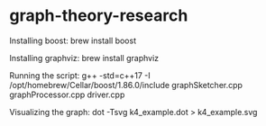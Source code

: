 # graph-theory-research

Installing boost: 
brew install boost

Installing graphviz: 
brew install graphviz

Running the script: 
g++ -std=c++17 -I /opt/homebrew/Cellar/boost/1.86.0/include graphSketcher.cpp graphProcessor.cpp driver.cpp

Visualizing the graph: dot -Tsvg k4_example.dot > k4_example.svg 
